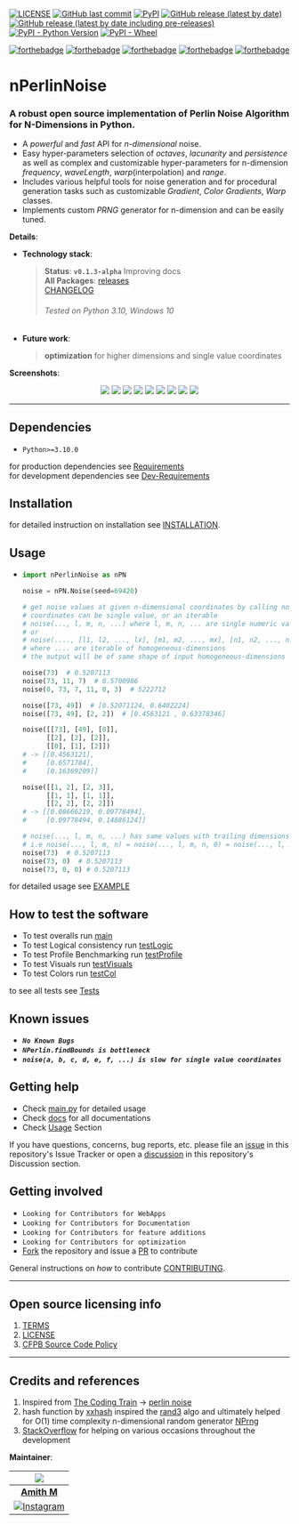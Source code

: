 <a href="https://github.com/Amith225/nPerlinNoise/blob/master/LICENSE">![LICENSE](https://img.shields.io/github/license/Amith225/NPerlinNoise)</a>
<a href="https://github.com/Amith225/nPerlinNoise">![GitHub last commit](https://img.shields.io/github/last-commit/Amith225/NPerlinNoise?label=GitHub)</a>
<a href="https://pypi.org/project/nPerlinNoise">![PyPI](https://img.shields.io/pypi/v/NPerlinNoise)</a>
<a href="https://github.com/Amith225/nPerlinNoise/releases/latest">![GitHub release (latest by date)](https://img.shields.io/github/v/release/Amith225/NPerlinNoise)</a>
<a href="https://github.com/Amith225/nPerlinNoise/releases">![GitHub release (latest by date including pre-releases)](https://img.shields.io/github/v/release/Amith225/NPerlinNoise?include_prereleases)</a>
<a href="https://www.python.org/downloads/">![PyPI - Python Version](https://img.shields.io/pypi/pyversions/nPerlinNoise)</a>
<a href="#">![PyPI - Wheel](https://img.shields.io/pypi/wheel/nPerlinNoise)</a>

[![forthebadge](https://forthebadge.com/images/badges/built-with-love.svg)](https://forthebadge.com)
[![forthebadge](https://forthebadge.com/images/badges/open-source.svg)](https://forthebadge.com)
[![forthebadge](https://forthebadge.com/images/badges/made-with-python.svg)](https://forthebadge.com)
[![forthebadge](https://forthebadge.com/images/badges/contains-tasty-spaghetti-code.svg)](https://forthebadge.com)
[![forthebadge](https://forthebadge.com/images/badges/powered-by-coffee.svg)](https://forthebadge.com)

# nPerlinNoise

### A robust open source implementation of Perlin Noise Algorithm for N-Dimensions in Python.
- A _powerful_ and _fast_ API for _n-dimensional_ noise.
- Easy hyper-parameters selection of _octaves_, _lacunarity_ and _persistence_
  as well as complex and customizable hyper-parameters for n-dimension
  _frequency_, _waveLength_, _warp_(interpolation) and _range_.
- Includes various helpful tools for noise generation and for procedural generation tasks
  such as customizable _Gradient_, _Color Gradients_, _Warp_ classes.
- Implements custom _PRNG_ generator for n-dimension and can be easily tuned.

**Details**:
- **Technology stack**:
  > **Status**: **`v0.1.3-alpha`** Improving docs<br>
  > **All Packages**: [releases](https://github.com/Amith225/nPerlinNoise/releases)<br>
  > [CHANGELOG](https://github.com/Amith225/nPerlinNoise/blob/v0.1.3-alpha/docs/CHANGELOG.md)<br>
  > ###### _Tested on Python 3.10, Windows 10_
- **Future work**:
  > **optimization** for higher dimensions and single value coordinates<br>

**Screenshots**:

<div style="text-align: center">

  ![](https://raw.github.com/Amith225/nPerlinNoise/v0.1.3-alpha/snaps/img_587383161.png)
  ![](https://raw.github.com/Amith225/nPerlinNoise/v0.1.3-alpha/snaps/img_1410614909.png)
  ![](https://raw.github.com/Amith225/nPerlinNoise/v0.1.3-alpha/snaps/img_1742083597.png)
  ![](https://raw.github.com/Amith225/nPerlinNoise/v0.1.3-alpha/snaps/img_2580891136.png)
  ![](https://raw.github.com/Amith225/nPerlinNoise/v0.1.3-alpha/snaps/img_3001325707.png)
  ![](https://raw.github.com/Amith225/nPerlinNoise/v0.1.3-alpha/snaps/img_3403505649.png)
  ![](https://raw.github.com/Amith225/nPerlinNoise/v0.1.3-alpha/snaps/img_4183221855.png)
  ![](https://raw.github.com/Amith225/nPerlinNoise/v0.1.3-alpha/snaps/img_4237425687.png)
  ![](https://raw.github.com/Amith225/nPerlinNoise/v0.1.3-alpha/snaps/img_4246716738.png)

</div>

---

## Dependencies
- `Python>=3.10.0`

for production dependencies see [Requirements](https://raw.github.com/Amith225/nPerlinNoise/v0.1.3-alpha/requirements.txt)<br>
for development dependencies see [Dev-Requirements](https://raw.github.com/Amith225/nPerlinNoise/v0.1.3-alpha/requirements_dev.txt)

## Installation
for detailed instruction on installation see [INSTALLATION](https://github.com/Amith225/nPerlinNoise/blob/v0.1.3-alpha/docs/INSTALL.md).

<a id="usage"></a>
## Usage
- ```python
  import nPerlinNoise as nPN
  
  noise = nPN.Noise(seed=69420)

  # get noise values at given n-dimensional coordinates by calling noise with those coords
  # coordinates can be single value, or an iterable
  # noise(..., l, m, n, ...) where l, m, n, ... are single numeric values
  # or
  # noise(...., [l1, l2, ..., lx], [m1, m2, ..., mx], [n1, n2, ..., nx], ....)
  # where .... are iterable of homogeneous-dimensions
  # the output will be of same shape of input homogeneous-dimensions
  
  noise(73)  # 0.5207113
  noise(73, 11, 7)  # 0.5700986
  noise(0, 73, 7, 11, 0, 3)  # 5222712

  noise([73, 49])  # [0.52071124, 0.6402224]
  noise([73, 49], [2, 2])  # [0.4563121 , 0.63378346]
  
  noise([[73], [49], [0]],
        [[2], [2], [2]],
        [[0], [1], [2]])
  # -> [[0.4563121],
  #     [0.6571784],
  #     [0.16369209]]
  
  noise([[1, 2], [2, 3]],
        [[1, 1], [1, 1]],
        [[2, 2], [2, 2]])
  # -> [[0.08666219, 0.09778494],
  #     [0.09778494, 0.14886124]]

  # noise(..., l, m, n, ...) has same values with trailing dimensions having zero as coordinate
  # i.e noise(..., l, m, n) = noise(..., l, m, n, 0) = noise(..., l, m, n, 0, 0) = noise(..., l, m, n, 0, 0, ...)
  noise(73)  # 0.5207113
  noise(73, 0)  # 0.5207113
  noise(73, 0, 0) # 0.5207113
  ```

for detailed usage see [EXAMPLE](https://github.com/Amith225/nPerlinNoise/blob/v0.1.3-alpha/tests/main.py)

## How to test the software
- To test overalls run [main](https://github.com/Amith225/nPerlinNoise/blob/v0.1.3-alpha/tests/main.py)
- To test Logical consistency run [testLogic](https://github.com/Amith225/nPerlinNoise/blob/v0.1.3-alpha/tests/testLogic.py)
- To test Profile Benchmarking run [testProfile](https://github.com/Amith225/nPerlinNoise/blob/v0.1.3-alpha/tests/testProfile.py)
- To test Visuals run [testVisuals](https://github.com/Amith225/nPerlinNoise/blob/v0.1.3-alpha/tests/testVisuals.py)
- To test Colors run [testCol](https://github.com/Amith225/nPerlinNoise/blob/v0.1.3-alpha/tests/testCol.py)

to see all tests see [Tests](https://github.com/Amith225/nPerlinNoise/blob/v0.1.3-alpha/tests)

## Known issues
- **_`No Known Bugs`_**
- **_`NPerlin.findBounds is bottleneck`_**
- **_`noise(a, b, c, d, e, f, ...) is slow for single value coordinates`_**

## Getting help
- Check [main.py](https://github.com/Amith225/nPerlinNoise/blob/v0.1.3-alpha/tests/main.py) for detailed usage
- Check [docs](https://github.com/Amith225/nPerlinNoise/blob/v0.1.3-alpha/docs) for all documentations
- Check [Usage](#usage) Section

If you have questions, concerns, bug reports, etc.
please file an [issue](https://github.com/Amith225/nPerlinNoise/issues) in this repository's Issue Tracker or
open a [discussion](https://github.com/Amith225/nPerlinNoise/discussions/7) in this repository's Discussion section.


## Getting involved
- `Looking for Contributors for WebApps`
- `Looking for Contributors for Documentation`
- `Looking for Contributors for feature additions`
- `Looking for Contributors for optimization`
- [Fork](https://github.com/Amith225/nPerlinNoise/fork) the repository
  and issue a [PR](https://github.com/Amith225/nPerlinNoise/pulls) to contribute

General instructions on _how_ to contribute  [CONTRIBUTING](https://github.com/Amith225/nPerlinNoise/blob/v0.1.3-alpha/docs/CONTRIBUTING.md).

----

## Open source licensing info
1. [TERMS](https://github.com/Amith225/nPerlinNoise/blob/v0.1.3-alpha/docs/TERMS.md)
2. [LICENSE](https://github.com/Amith225/nPerlinNoise/blob/v0.1.3-alpha/LICENSE)
3. [CFPB Source Code Policy](https://github.com/cfpb/source-code-policy/)

----

## Credits and references
1. Inspired from [The Coding Train](https://www.youtube.com/channel/UCvjgXvBlbQiydffZU7m1_aw) -> [perlin noise](https://thecodingtrain.com/challenges/24-perlin-noise-flow-field)
2. hash function by [xxhash](https://github.com/Cyan4973/xxHash)
   inspired the [rand3](https://github.com/Amith225/nPerlinNoise/blob/v0.1.3-alpha/src/nPerlinNoise/tools.py) algo
   and ultimately helped for O(1) time complexity n-dimensional random generator [NPrng](https://github.com/Amith225/nPerlinNoise/blob/v0.1.3-alpha/src/nPerlinNoise/tools.py)
3. [StackOverflow](https://stackoverflow.com/) for helping on various occasions throughout the development

**Maintainer**:

| <a href="https://github.com/Amith225"><img src="https://media-exp1.licdn.com/dms/image/C5603AQF2ZzqKQilvOA/profile-displayphoto-shrink_200_200/0/1661225877408?e=1671667200&v=beta&t=tpafcMKWZkUXYHJWNyaCs3bnAiGjri6S7Y-GjjXmuXQ"></a> |
|:--------------------------------------------------------------------------------------------------------------------------------------------------------------------------------------------------------------------------------------:|
|                                                                                         **[Amith M](https://www.linkedin.com/in/iamandeep/)**                                                                                          |
|                                                  [![Instagram](https://img.shields.io/badge/Instagram-%23E4405F.svg?logo=Instagram&logoColor=white)](https://instagram.com/amithm3 )                                                   |

